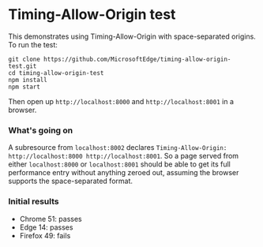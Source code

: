 Timing-Allow-Origin test
=====

This demonstrates using Timing-Allow-Origin with space-separated origins. To run the test:

    git clone https://github.com/MicrosoftEdge/timing-allow-origin-test.git
    cd timing-allow-origin-test
    npm install
    npm start

Then open up `http://localhost:8000` and `http://localhost:8001` in a browser.

### What's going on

A subresource from `localhost:8002` declares `Timing-Allow-Origin: http://localhost:8000 http://localhost:8001`. So a page served from either `localhost:8000` or `localhost:8001` should be able to get its full performance entry without anything zeroed out, assuming the browser supports the space-separated format.

### Initial results

* Chrome 51: passes
* Edge 14: passes
* Firefox 49: fails
